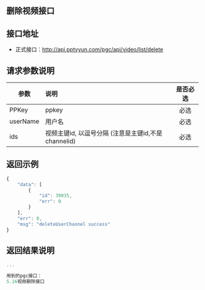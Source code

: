 删除视频接口
----------

接口地址
----------
  * 正式接口：http://api.pptvyun.com/pgc/api/video/list/delete

请求参数说明
----------
|  参数         |说明          |是否必选|
| ------------- |:-------------|:-----:|
| PPKey      | ppkey |必选|
| userName   | 用户名 |必选    |
| ids        | 视频主键id, 以逗号分隔 (注意是主键id,不是channelid) |必选    |
返回示例
----------
```javascript
{
    "data": [
        {
            "id": 39035,
            "err": 0
        }
    ],
    "err": 0,
    "msg": "deleteUserChannel success"
}
```

返回结果说明
----------
```javascript
...

用到的pgc接口：
5.16视频删除接口
```